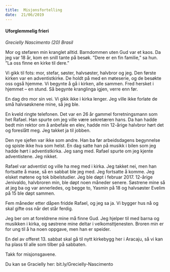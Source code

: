 ```yaml
---
title:  Misjonsfortelling
date:  21/06/2019
---
```


#### Uforglemmelig frieri

_Grecielly Nascimento (20) Brasil_

Mor og stefaren min kranglet alltid. Barndommen uten Gud var et kaos. Da jeg var 18 år, kom en snill tante på besøk. ”Dere er en fin familie,” sa hun. ”La oss finne en kirke til dere.”

Vi gikk til fots: mor, stefar, søster, halvsøster, halvbror og jeg. Den første kirken var en adventistkirke. De holdt på med en møteserie, og de besøkte oss også hjemme. Vi begynte å gå i kirken, alle sammen. Fred hersket i hjemmet – en stund. Så begynte kranglinga igjen, verre enn før.

En dag dro mor sin vei. Vi gikk ikke i kirka lenger. Jeg ville ikke forlate de små halvsøsknene mine, så jeg ble.

En kveld ringte telefonen. Det var en 26 år gammel forretningsmann som het Rafael. Han spurte om jeg ville være sekretæren hans. Da han hadde bedt min rektor om å anbefale en elev, hadde min 12-årige halvbror hørt det og foreslått meg. Jeg takket ja til jobben.

Den nye sjefen var ikke som andre. Han ba før arbeidsdagens begynnelse og spiste ikke hva som helst. En dag satte han på musikk i bilen som jeg hadde hørt i adventistkirka. Jeg sang med. Rafael spurte om jeg kjente adventistene. Jeg nikket.

Rafael var adventist og ville ha meg med i kirka. Jeg takket nei, men han fortsatte å mase, så en sabbat ble jeg med. Jeg fortsatte å komme. Jeg elsket møtene og tok bibelstudier. Jeg ble døpt i februar 2017. 12-årige Jenivaldo, halvbroren min, ble døpt noen måneder senere. Søstrene mine så at jeg ba og var annerledes, og begge to, Yasmin på 18 og halvsøster Evelim på 15 ble døpt sammen.

Fem måneder etter dåpen fridde Rafael, og jeg sa ja. Vi bygger hus nå og skal gifte oss når det står ferdig.

Jeg ber om at foreldrene mine må finne Gud. Jeg hjelper til med barna og musikken i kirka, og søstrene mine deltar i velkomsttjenesten. Broren min er for ung til å ha noen oppgave, men han er speider.

En del av offeret 13. sabbat skal gå til nytt kirkebygg her i Aracaju, så vi kan ha plass til alle som tilber på sabbaten.

Takk for misjonsgavene.

Du kan se Gracielly her: bit.ly/Grecielly-Nascimento